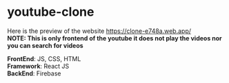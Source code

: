 # youtube-clone
Here is the preview of the website https://clone-e748a.web.app/  
<strong>NOTE: This is only frontend of the youtube it does not play the videos nor you can search for videos</strong>

<strong>FrontEnd</strong>: JS, CSS, HTML   
<strong>Framework</strong>: React JS  
<strong>BackEnd</strong>: Firebase  

